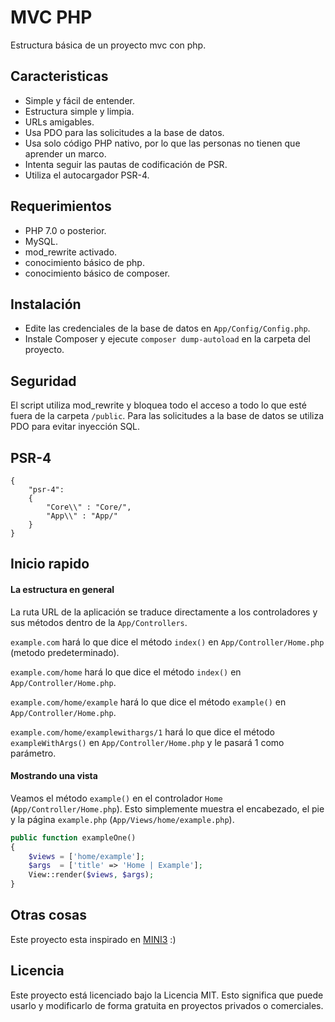 # MVC PHP

Estructura básica de un proyecto mvc con php.

## Caracteristicas

- Simple y fácil de entender.
- Estructura simple y limpia.
- URLs amigables.
- Usa PDO para las solicitudes a la base de datos.
- Usa solo código PHP nativo, por lo que las personas no tienen que aprender un marco.
- Intenta seguir las pautas de codificación de PSR.
- Utiliza el autocargador PSR-4.

## Requerimientos

- PHP 7.0 o posterior.
- MySQL.
- mod_rewrite activado.
- conocimiento básico de php.
- conocimiento básico de composer.

## Instalación

- Edite las credenciales de la base de datos en `App/Config/Config.php`.
- Instale Composer y ejecute `composer dump-autoload` en la carpeta del proyecto.

## Seguridad

El script utiliza mod_rewrite y bloquea todo el acceso a todo lo que esté fuera de la carpeta `/public`. Para las solicitudes a la base de datos se utiliza PDO para evitar inyección SQL.

## PSR-4

```
{
    "psr-4":
    {
        "Core\\" : "Core/",
        "App\\" : "App/"
    }
}
```

## Inicio rapido

#### La estructura en general

La ruta URL de la aplicación se traduce directamente a los controladores y sus métodos dentro de la `App/Controllers`.

`example.com` hará lo que dice el método `index()` en `App/Controller/Home.php` (metodo predeterminado).

`example.com/home` hará lo que dice el método `index()` en `App/Controller/Home.php`.

`example.com/home/example` hará lo que dice el método `example()` en `App/Controller/Home.php`.

`example.com/home/examplewithargs/1` hará lo que dice el método `exampleWithArgs()` en `App/Controller/Home.php` y le pasará 1 como parámetro.

#### Mostrando una vista

Veamos el método `example()` en el controlador `Home` (`App/Controller/Home.php`). Esto simplemente muestra el encabezado, el pie y la página `example.php` (`App/Views/home/example.php`).

```php
public function exampleOne()
{
    $views = ['home/example'];
    $args  = ['title' => 'Home | Example'];
    View::render($views, $args);
}
```  

## Otras cosas

Este proyecto esta inspirado en [MINI3](https://github.com/panique/mini3) :)

## Licencia

Este proyecto está licenciado bajo la Licencia MIT. Esto significa que puede usarlo y modificarlo de forma gratuita en proyectos privados o comerciales.